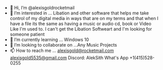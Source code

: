 - 👋 Hi, I’m @alexisgoldrocketmail
- 👀 I’m interested in ... Libation and other software that helps me take control of my digital media in ways that are on my terms and that when I have a file its the same as having a music or audio cd, book or Video Like I'm used to.
I can't get the Libation Softweart and I'm looking for someone patient
- 🌱 I’m currently learning ... Windows 10 
- 💞️ I’m looking to collaborate on ...Any Music Projects 
- 📫 How to reach me ...
alexisgold@rocketmail.com alexisgold5535@gmail.com Discord: AlekSith What's App +1(415)528-0255

<!---
alexisgoldrocketmail/alexisgoldrocketmail is a ✨ special ✨ repository because its `README.md` (this file) appears on your GitHub profile.
You can click the Preview link to take a look at your changes.
--->
